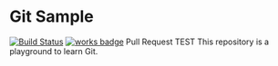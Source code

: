 # Git Sample

[![Build Status](https://travis-ci.org/dal-lab/git-sample.svg?branch=master)](https://travis-ci.org/dal-lab/git-sample)
[![works badge](https://cdn.jsdelivr.net/gh/nikku/works-on-my-machine@v0.2.0/badge.svg)](https://github.com/nikku/works-on-my-machine)
Pull Request TEST
This repository is a playground to learn Git.
